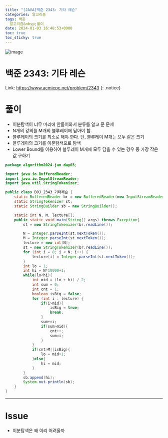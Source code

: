 ```yaml
---
title: "[JAVA]백준 2343: 기타 레슨"
categories: 알고리즘
tags: 백준
  알고리즘&nbsp;풀이
date: 2024-01-03 16:48:53+0900
toc: true
toc_sticky: true
---
```


![image](https://github.com/cuzzzu1318/cuzzzu1318/assets/77597885/e1405cfd-9748-4724-b590-959aadf7b8fc)





# 백준 2343: 기타 레슨

Link: <https://www.acmicpc.net/problem/2343>
{: .notice}

# 풀이

* 이분탐색이 너무 머리에 안들어와서 분류를 알고 푼 문제
* N개의 강의를 M개의 블루레이에 담아야 함.
* 블루레이의 크기를 최소로 해야 한다. 단, 블루레이 M개는 모두 같은 크기
* 블루레이의 크기를 이분탐색으로 탐색
* Lower Bound를 이용하여 블루레이 M개에 모두 담을 수 있는 경우 중 가장 작은 값 구하기

```java
package algorithm2024.jan.day03;

import java.io.BufferedReader;
import java.io.InputStreamReader;
import java.util.StringTokenizer;

public class BOJ_2343_기타레슨 {
    static BufferedReader br = new BufferedReader(new InputStreamReader(System.in));
    static StringTokenizer st;
    static StringBuilder sb = new StringBuilder();

    static int N, M, lecture[];
    public static void main(String[] args) throws Exception{
        st = new StringTokenizer(br.readLine());

        N = Integer.parseInt(st.nextToken());
        M = Integer.parseInt(st.nextToken());
        lecture = new int[N];
        st = new StringTokenizer(br.readLine());
        for (int i = 0; i < N; i++) {
            lecture[i] = Integer.parseInt(st.nextToken());
        }
        int lo = 1;
        int hi = N*10000+1;
        while(lo<hi){
            int mid = (lo + hi) / 2;
            int sum = 0;
            int cnt = 1;
            boolean isBig = false;
            for (int i : lecture) {
                if(i>mid){
                    isBig = true;
                    break;
                }
                sum+=i;
                if(sum>mid){
                    cnt++;
                    sum=i;
                }
            }
            if(cnt>M||isBig){
                lo = mid+1;
            }else{
                hi = mid;
            }
        }
        sb.append(hi);
        System.out.println(sb);
    }
}

```

---

# Issue

* 이분탐색은 왜 이리 어려울까